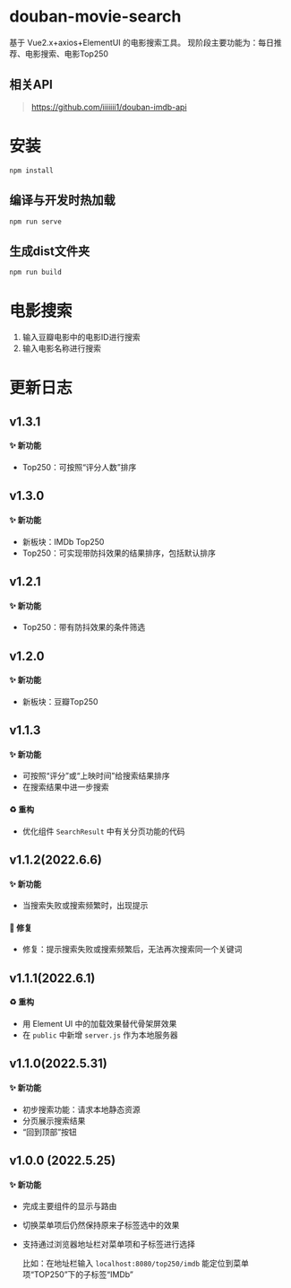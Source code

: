 # douban-movie-search
基于 Vue2.x+axios+ElementUI 的电影搜索工具。
现阶段主要功能为：每日推荐、电影搜索、电影Top250

## 相关API
> https://github.com/iiiiiii1/douban-imdb-api

# 安装
```
npm install
```

## 编译与开发时热加载
```
npm run serve
```

## 生成dist文件夹
```
npm run build
```


# 电影搜索
1. 输入豆瓣电影中的电影ID进行搜索
2. 输入电影名称进行搜索


# 更新日志

## v1.3.1

#### :sparkles: 新功能

- Top250：可按照“评分人数”排序



## v1.3.0

#### :sparkles: 新功能

- 新板块：IMDb Top250
- Top250：可实现带防抖效果的结果排序，包括默认排序



## v1.2.1

#### :sparkles: 新功能

- Top250：带有防抖效果的条件筛选



## v1.2.0

#### :sparkles: 新功能

- 新板块：豆瓣Top250



## v1.1.3

#### :sparkles: 新功能

- 可按照“评分”或“上映时间”给搜索结果排序
- 在搜索结果中进一步搜索

#### :recycle: 重构

- 优化组件 `SearchResult` 中有关分页功能的代码



## v1.1.2(2022.6.6)

#### :sparkles: 新功能

- 当搜索失败或搜索频繁时，出现提示

#### :bug: 修复

- 修复：提示搜索失败或搜索频繁后，无法再次搜索同一个关键词



## v1.1.1(2022.6.1)

#### :recycle: 重构

- 用 Element UI 中的加载效果替代骨架屏效果
- 在 `public` 中新增 `server.js` 作为本地服务器



## v1.1.0(2022.5.31)

#### :sparkles: 新功能

- 初步搜索功能：请求本地静态资源
- 分页展示搜索结果
- “回到顶部”按钮



## v1.0.0 (2022.5.25)

#### :sparkles: 新功能

- 完成主要组件的显示与路由

- 切换菜单项后仍然保持原来子标签选中的效果

- 支持通过浏览器地址栏对菜单项和子标签进行选择

  比如：在地址栏输入 `localhost:8080/top250/imdb` 能定位到菜单项“TOP250”下的子标签“IMDb”